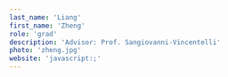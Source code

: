 ```yaml
---
last_name: 'Liang'
first_name: 'Zheng'
role: 'grad'
description: 'Advisor: Prof. Sangiovanni-Vincentelli'
photo: 'zheng.jpg'
website: 'javascript:;'
---
```


